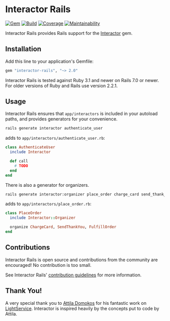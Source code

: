 # Interactor Rails

[![Gem](https://img.shields.io/gem/v/interactor-rails.svg?style=flat-square)](http://rubygems.org/gems/interactor-rails)
[![Build](https://github.com/collectiveidea/interactor-rails/actions/workflows/tests.yml/badge.svg)](https://github.com/collectiveidea/interactor-rails/actions/workflows/tests.yml)
[![Coverage](https://img.shields.io/codeclimate/coverage-letter/collectiveidea/interactor-rails.svg?style=flat-square)](https://codeclimate.com/github/collectiveidea/interactor-rails)
[![Maintainability](https://img.shields.io/codeclimate/maintainability/collectiveidea/interactor-rails.svg?style=flat-square)](https://codeclimate.com/github/collectiveidea/interactor-rails)

Interactor Rails provides Rails support for the
[Interactor](https://github.com/collectiveidea/interactor) gem.

## Installation

Add this line to your application's Gemfile:

```ruby
gem "interactor-rails", "~> 2.0"
```

Interactor Rails is tested against Ruby 3.1 and newer on Rails 7.0 or newer.
For older versions of Ruby and Rails use version 2.2.1.

## Usage

Interactor Rails ensures that `app/interactors` is included in your autoload
paths, and provides generators for your convenience.

```bash
rails generate interactor authenticate_user
```

adds to `app/interactors/authenticate_user.rb`:

```ruby
class AuthenticateUser
  include Interactor

  def call
    # TODO
  end
end
```

There is also a generator for organizers.

```bash
rails generate interactor:organizer place_order charge_card send_thank_you fulfill_order
```

adds to `app/interactors/place_order.rb`:

```ruby
class PlaceOrder
  include Interactor::Organizer

  organize ChargeCard, SendThankYou, FulfillOrder
end
```

## Contributions

Interactor Rails is open source and contributions from the community are
encouraged! No contribution is too small.

See Interactor Rails'
[contribution guidelines](CONTRIBUTING.md) for more information.

## Thank You!

A very special thank you to [Attila Domokos](https://github.com/adomokos) for
his fantastic work on [LightService](https://github.com/adomokos/light-service).
Interactor is inspired heavily by the concepts put to code by Attila.
